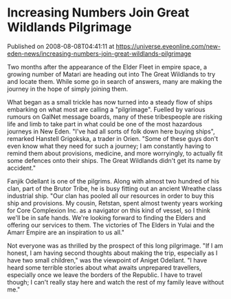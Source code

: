# Increasing Numbers Join Great Wildlands Pilgrimage
Published on 2008-08-08T04:41:11 at https://universe.eveonline.com/new-eden-news/increasing-numbers-join-great-wildlands-pilgrimage

Two months after the appearance of the Elder Fleet in empire space, a growing number of Matari are heading out into The Great Wildlands to try and locate them. While some go in search of answers, many are making the journey in the hope of simply joining them.

What began as a small trickle has now turned into a steady flow of ships embarking on what most are calling a "pilgrimage". Fuelled by various rumours on GalNet message boards, many of these tribespeople are risking life and limb to take part in what could be one of the most hazardous journeys in New Eden. "I've had all sorts of folk down here buying ships", remarked Hanstell Grigokska, a trader in Orien. "Some of these guys don't even know what they need for such a journey; I am constantly having to remind them about provisions, medicine, and more worryingly, to actually fit some defences onto their ships. The Great Wildlands didn't get its name by accident."

Fanjik Odellant is one of the pilgrims. Along with almost two hundred of his clan, part of the Brutor Tribe, he is busy fitting out an ancient Wreathe class industrial ship. "Our clan has pooled all our resources in order to buy this ship and provisions. My cousin, Retstan, spent almost twenty years working for Core Complexion Inc. as a navigator on this kind of vessel, so I think we'll be in safe hands. We're looking forward to finding the Elders and offering our services to them. The victories of The Elders in Yulai and the Amarr Empire are an inspiration to us all."

Not everyone was as thrilled by the prospect of this long pilgrimage. "If I am honest, I am having second thoughts about making the trip, especially as I have two small children," was the viewpoint of Aniget Odellant. "I have heard some terrible stories about what awaits unprepared travellers, especially once we leave the borders of the Republic. I have to travel though; I can't really stay here and watch the rest of my family leave without me."
